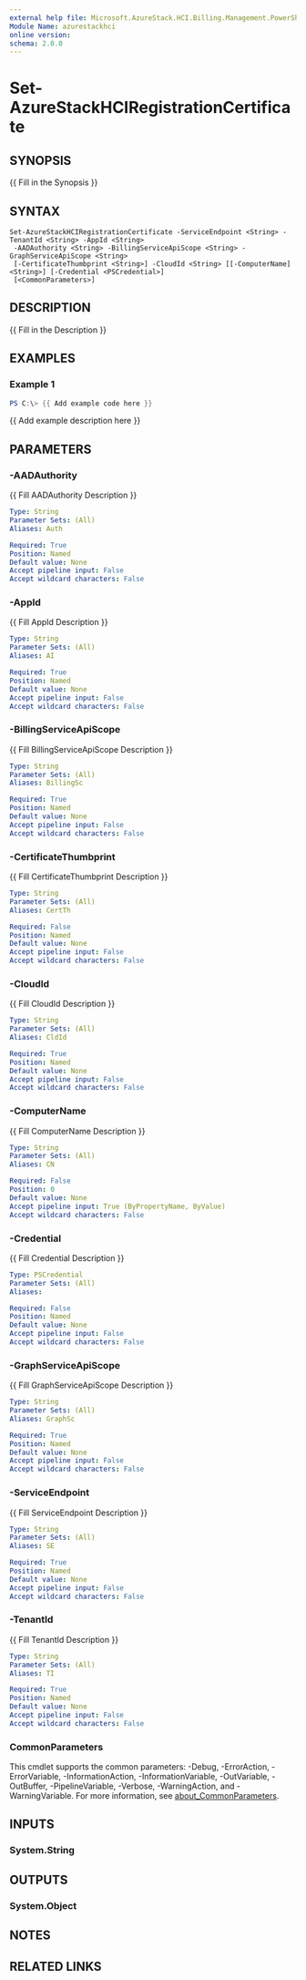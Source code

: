 ```yaml
---
external help file: Microsoft.AzureStack.HCI.Billing.Management.PowerShell.dll-Help.xml
Module Name: azurestackhci
online version:
schema: 2.0.0
---
```


# Set-AzureStackHCIRegistrationCertificate

## SYNOPSIS
{{ Fill in the Synopsis }}

## SYNTAX

```
Set-AzureStackHCIRegistrationCertificate -ServiceEndpoint <String> -TenantId <String> -AppId <String>
 -AADAuthority <String> -BillingServiceApiScope <String> -GraphServiceApiScope <String>
 [-CertificateThumbprint <String>] -CloudId <String> [[-ComputerName] <String>] [-Credential <PSCredential>]
 [<CommonParameters>]
```

## DESCRIPTION
{{ Fill in the Description }}

## EXAMPLES

### Example 1
```powershell
PS C:\> {{ Add example code here }}
```

{{ Add example description here }}

## PARAMETERS

### -AADAuthority
{{ Fill AADAuthority Description }}

```yaml
Type: String
Parameter Sets: (All)
Aliases: Auth

Required: True
Position: Named
Default value: None
Accept pipeline input: False
Accept wildcard characters: False
```

### -AppId
{{ Fill AppId Description }}

```yaml
Type: String
Parameter Sets: (All)
Aliases: AI

Required: True
Position: Named
Default value: None
Accept pipeline input: False
Accept wildcard characters: False
```

### -BillingServiceApiScope
{{ Fill BillingServiceApiScope Description }}

```yaml
Type: String
Parameter Sets: (All)
Aliases: BillingSc

Required: True
Position: Named
Default value: None
Accept pipeline input: False
Accept wildcard characters: False
```

### -CertificateThumbprint
{{ Fill CertificateThumbprint Description }}

```yaml
Type: String
Parameter Sets: (All)
Aliases: CertTh

Required: False
Position: Named
Default value: None
Accept pipeline input: False
Accept wildcard characters: False
```

### -CloudId
{{ Fill CloudId Description }}

```yaml
Type: String
Parameter Sets: (All)
Aliases: CldId

Required: True
Position: Named
Default value: None
Accept pipeline input: False
Accept wildcard characters: False
```

### -ComputerName
{{ Fill ComputerName Description }}

```yaml
Type: String
Parameter Sets: (All)
Aliases: CN

Required: False
Position: 0
Default value: None
Accept pipeline input: True (ByPropertyName, ByValue)
Accept wildcard characters: False
```

### -Credential
{{ Fill Credential Description }}

```yaml
Type: PSCredential
Parameter Sets: (All)
Aliases:

Required: False
Position: Named
Default value: None
Accept pipeline input: False
Accept wildcard characters: False
```

### -GraphServiceApiScope
{{ Fill GraphServiceApiScope Description }}

```yaml
Type: String
Parameter Sets: (All)
Aliases: GraphSc

Required: True
Position: Named
Default value: None
Accept pipeline input: False
Accept wildcard characters: False
```

### -ServiceEndpoint
{{ Fill ServiceEndpoint Description }}

```yaml
Type: String
Parameter Sets: (All)
Aliases: SE

Required: True
Position: Named
Default value: None
Accept pipeline input: False
Accept wildcard characters: False
```

### -TenantId
{{ Fill TenantId Description }}

```yaml
Type: String
Parameter Sets: (All)
Aliases: TI

Required: True
Position: Named
Default value: None
Accept pipeline input: False
Accept wildcard characters: False
```

### CommonParameters
This cmdlet supports the common parameters: -Debug, -ErrorAction, -ErrorVariable, -InformationAction, -InformationVariable, -OutVariable, -OutBuffer, -PipelineVariable, -Verbose, -WarningAction, and -WarningVariable. For more information, see [about_CommonParameters](http://go.microsoft.com/fwlink/?LinkID=113216).

## INPUTS

### System.String

## OUTPUTS

### System.Object
## NOTES

## RELATED LINKS
